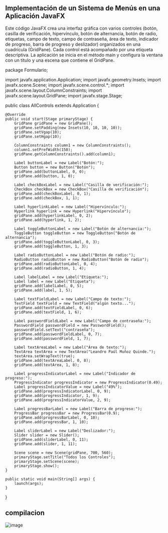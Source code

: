 ## Implementación de un Sistema de Menús en una Aplicación JavaFX

Este código JavaFX crea una interfaz gráfica con varios controles (botón, casilla de verificación, hipervínculo, botón de alternancia, botón de radio, etiquetas, campo de texto, campo de contraseña, área de texto, indicador de progreso, barra de progreso y deslizador) organizados en una cuadrícula (GridPane). Cada control está acompañado por una etiqueta descriptiva. La aplicación se inicia en el método main y configura la ventana con un título y una escena que contiene el GridPane.

package Formulario;

import javafx.application.Application;
import javafx.geometry.Insets;
import javafx.scene.Scene;
import javafx.scene.control.*;
import javafx.scene.layout.ColumnConstraints;
import javafx.scene.layout.GridPane;
import javafx.stage.Stage;

public class AllControls extends Application {

    @Override
    public void start(Stage primaryStage) {
        GridPane gridPane = new GridPane();
        gridPane.setPadding(new Insets(10, 10, 10, 10));
        gridPane.setVgap(10);
        gridPane.setHgap(10);

        ColumnConstraints column1 = new ColumnConstraints();
        column1.setPrefWidth(150);
        gridPane.getColumnConstraints().add(column1);

        Label buttonLabel = new Label("Botón:");
        Button button = new Button("Botón");
        gridPane.add(buttonLabel, 0, 0);
        gridPane.add(button, 1, 0);

        Label checkBoxLabel = new Label("Casilla de verificación:");
        CheckBox checkBox = new CheckBox("Casilla de verificación");
        gridPane.add(checkBoxLabel, 0, 1);
        gridPane.add(checkBox, 1, 1);

        Label hyperlinkLabel = new Label("Hipervínculo:");
        Hyperlink hyperlink = new Hyperlink("Hipervínculo");
        gridPane.add(hyperlinkLabel, 0, 2);
        gridPane.add(hyperlink, 1, 2);

        Label toggleButtonLabel = new Label("Botón de alternancia:");
        ToggleButton toggleButton = new ToggleButton("Botón de alternancia");
        gridPane.add(toggleButtonLabel, 0, 3);
        gridPane.add(toggleButton, 1, 3);

        Label radioButtonLabel = new Label("Botón de radio:");
        RadioButton radioButton = new RadioButton("Botón de radio");
        gridPane.add(radioButtonLabel, 0, 4);
        gridPane.add(radioButton, 1, 4);

        Label labelLabel = new Label("Etiqueta:");
        Label label = new Label("Etiqueta");
        gridPane.add(labelLabel, 0, 5);
        gridPane.add(label, 1, 5);

        Label textFieldLabel = new Label("Campo de texto:");
        TextField textField = new TextField("algún texto...");
        gridPane.add(textFieldLabel, 0, 6);
        gridPane.add(textField, 1, 6);

        Label passwordFieldLabel = new Label("Campo de contraseña:");
        PasswordField passwordField = new PasswordField();
        passwordField.setText("contraseña");
        gridPane.add(passwordFieldLabel, 0, 7);
        gridPane.add(passwordField, 1, 7);

        Label textAreaLabel = new Label("Área de texto:");
        TextArea textArea = new TextArea("Leandro Paúl Muñoz Quinde.");
        textArea.setWrapText(true);
        gridPane.add(textAreaLabel, 0, 8);
        gridPane.add(textArea, 1, 8);

        Label progressIndicatorLabel = new Label("Indicador de progreso:");
        ProgressIndicator progressIndicator = new ProgressIndicator(0.49);
        Label progressIndicatorValue = new Label("49%");
        gridPane.add(progressIndicatorLabel, 0, 9);
        gridPane.add(progressIndicator, 1, 9);
        gridPane.add(progressIndicatorValue, 2, 9);

        Label progressBarLabel = new Label("Barra de progreso:");
        ProgressBar progressBar = new ProgressBar(0.9);
        gridPane.add(progressBarLabel, 0, 10);
        gridPane.add(progressBar, 1, 10);

        Label sliderLabel = new Label("Deslizador:");
        Slider slider = new Slider();
        gridPane.add(sliderLabel, 0, 11);
        gridPane.add(slider, 1, 11);

        Scene scene = new Scene(gridPane, 700, 560);
        primaryStage.setTitle("Todos los Controles");
        primaryStage.setScene(scene);
        primaryStage.show();
    }

    public static void main(String[] args) {
        launch(args);
    }
}


## compilacion
![image](https://github.com/leandro0521/Implementaci-n-de-un-Sistema-de-Men-s-en-una-Aplicaci-n-JavaFX/assets/168586082/4ace6b9e-cfb0-45fc-96e0-2e49dc0518fa)
